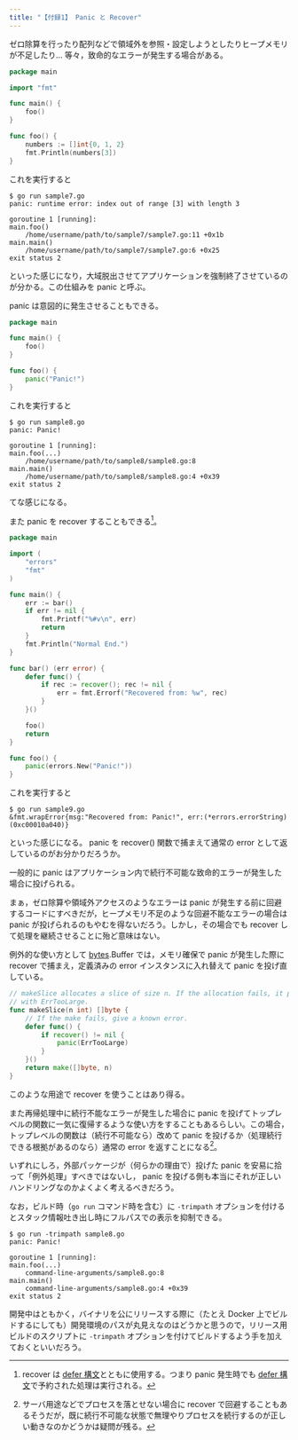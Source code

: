 ```yaml
---
title: "【付録1】 Panic と Recover"
---
```


ゼロ除算を行ったり配列などで領域外を参照・設定しようとしたりヒープメモリが不足したり... 等々，致命的なエラーが発生する場合がある。

```go:sample7.go
package main

import "fmt"

func main() {
    foo()
}

func foo() {
    numbers := []int{0, 1, 2}
    fmt.Println(numbers[3])
}
```

これを実行すると

```
$ go run sample7.go
panic: runtime error: index out of range [3] with length 3

goroutine 1 [running]:
main.foo()
    /home/username/path/to/sample7/sample7.go:11 +0x1b
main.main()
    /home/username/path/to/sample7/sample7.go:6 +0x25
exit status 2
```

といった感じになり，大域脱出させてアプリケーションを強制終了させているのが分かる。この仕組みを panic と呼ぶ。

panic は意図的に発生させることもできる。

```go:sample8.go
package main

func main() {
    foo()
}

func foo() {
    panic("Panic!")
}
```

これを実行すると

```
$ go run sample8.go
panic: Panic!

goroutine 1 [running]:
main.foo(...)
    /home/username/path/to/sample8/sample8.go:8
main.main()
    /home/username/path/to/sample8/sample8.go:4 +0x39
exit status 2
```

てな感じになる。

また panic を recover することもできる[^recover1]。

[^recover1]: recover は [defer 構文][defer]とともに使用する。つまり panic 発生時でも [defer 構文][defer]で予約された処理は実行される。

```go:sample9.go
package main

import (
    "errors"
    "fmt"
)

func main() {
    err := bar()
    if err != nil {
        fmt.Printf("%#v\n", err)
        return
    }
    fmt.Println("Normal End.")
}

func bar() (err error) {
    defer func() {
        if rec := recover(); rec != nil {
            err = fmt.Errorf("Recovered from: %w", rec)
        }
    }()

    foo()
    return
}

func foo() {
    panic(errors.New("Panic!"))
}
```

これを実行すると

```
$ go run sample9.go
&fmt.wrapError{msg:"Recovered from: Panic!", err:(*errors.errorString)(0xc00010a040)}
```

といった感じになる。 panic を recover() 関数で捕まえて通常の error として返しているのがお分かりだろうか。

一般的に panic はアプリケーション内で続行不可能な致命的エラーが発生した場合に投げられる。

まぁ，ゼロ除算や領域外アクセスのようなエラーは panic が発生する前に回避するコードにすべきだが，ヒープメモリ不足のような回避不能なエラーの場合は panic が投げられるのもやむを得ないだろう。しかし，その場合でも recover して処理を継続させることに殆ど意味はない。

例外的な使い方として [bytes].Buffer では，メモリ確保で panic が発生した際に recover で捕まえ，定義済みの error インスタンスに入れ替えて panic を投げ直している。

```go
// makeSlice allocates a slice of size n. If the allocation fails, it panics
// with ErrTooLarge.
func makeSlice(n int) []byte {
    // If the make fails, give a known error.
    defer func() {
        if recover() != nil {
            panic(ErrTooLarge)
        }
    }()
    return make([]byte, n)
}
```

このような用途で recover を使うことはあり得る。

また再帰処理中に続行不能なエラーが発生した場合に panic を投げてトップレベルの関数に一気に復帰するような使い方をすることもあるらしい。この場合，トップレベルの関数は（続行不可能なら）改めて panic を投げるか（処理続行できる根拠があるのなら）通常の error を返すことになる[^recover2]。

[^recover2]: サーバ用途などでプロセスを落とせない場合に recover で回避することもあるそうだが，既に続行不可能な状態で無理やりプロセスを続行するのが正しい動きなのかどうかは疑問が残る。

いずれにしろ，外部パッケージが（何らかの理由で）投げた panic を安易に拾って「例外処理」すべきではないし， panic を投げる側も本当にそれが正しいハンドリングなのかよくよく考えるべきだろう。

なお，ビルド時（`go run` コマンド時を含む）に `-trimpath` オプションを付けるとスタック情報吐き出し時にフルパスでの表示を抑制できる。

```
$ go run -trimpath sample8.go
panic: Panic!

goroutine 1 [running]:
main.foo(...)
    command-line-arguments/sample8.go:8
main.main()
    command-line-arguments/sample8.go:4 +0x39
exit status 2
```

開発中はともかく，バイナリを公にリリースする際に（たとえ Docker 上でビルドするにしても）開発環境のパスが丸見えなのはどうかと思うので，リリース用ビルドのスクリプトに `-trimpath` オプションを付けてビルドするよう手を加えておくといいだろう。

[Go]: https://go.dev/ "The Go Programming Language"
[defer]: https://go.dev/ref/spec#Defer_statements "The Go Programming Language Specification - The Go Programming Language"
[bytes]: https://pkg.go.dev/bytes/ "bytes - The Go Programming Language"
<!-- eof -->
